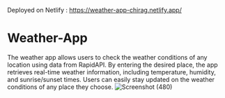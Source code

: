 Deployed on Netlify : https://weather-app-chirag.netlify.app/
# Weather-App
 The weather app allows users to check the weather conditions of any location using data from RapidAPI. By entering the desired place, the app retrieves real-time weather information, including temperature, humidity, and sunrise/sunset times. Users can easily stay updated on the weather conditions of any place they choose.
![Screenshot (480)](https://github.com/cheenu12/Weather-App/assets/99245027/08a314f1-5677-4737-ab40-b36a4967d4f2)
